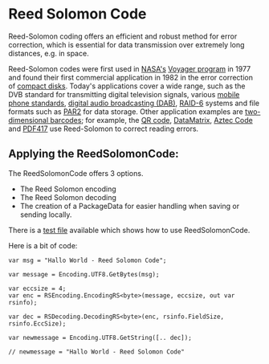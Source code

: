 # Reed Solomon Code

Reed-Solomon coding offers an efficient and robust method for error correction, which is essential for data transmission over extremely long distances, e.g. in space. 

Reed-Solomon codes were first used in [NASA's](https://en.wikipedia.org/wiki/NASA) [Voyager program](https://en.wikipedia.org/wiki/Voyager_program) in 1977 and found their first commercial application in 1982 in the error correction of [compact disks](https://en.wikipedia.org/wiki/Compact_disc). Today's applications cover a wide range, such as the DVB standard for transmitting digital television signals, various [mobile phone standards](https://en.wikipedia.org/wiki/Mobile_telephony), [digital audio broadcasting (DAB)](https://de.wikipedia.org/wiki/Digital_Audio_Broadcasting), [RAID-6](https://en.wikipedia.org/wiki/RAID_6) systems and file formats such as [PAR2](https://en.wikipedia.org/wiki/Parchive#Par2) for data storage. Other application examples are [two-dimensional barcodes](https://de.wikipedia.org/wiki/2D-Code); for example, the [QR code](https://en.wikipedia.org/wiki/QR_code), [DataMatrix](https://en.wikipedia.org/wiki/Data_Matrix), [Aztec Code](https://en.wikipedia.org/wiki/Aztec_Code) and [PDF417](https://en.wikipedia.org/wiki/PDF417) use Reed-Solomon to correct reading errors.  

## Applying the ReedSolomonCode:
The ReedSolomonCode offers 3 options.
- The Reed Solomon encoding
- The Reed Solomon decoding
- The creation of a PackageData for easier handling when saving or sending locally.

There is a [test file](https://github.com/michelenatale/Converts-and-Encodings/blob/main/Encodings/ReedSolomonCode/TestReedSolomonCode/Program.cs) available which shows how to use ReedSolomonCode.

Here is a bit of code:
```
var msg = "Hallo World - Reed Solomon Code";

var message = Encoding.UTF8.GetBytes(msg);

var eccsize = 4;
var enc = RSEncoding.EncodingRS<byte>(message, eccsize, out var rsinfo);

var dec = RSDecoding.DecodingRS<byte>(enc, rsinfo.FieldSize, rsinfo.EccSize);

var newmessage = Encoding.UTF8.GetString([.. dec]);

// newmessage = "Hallo World - Reed Solomon Code"
```
